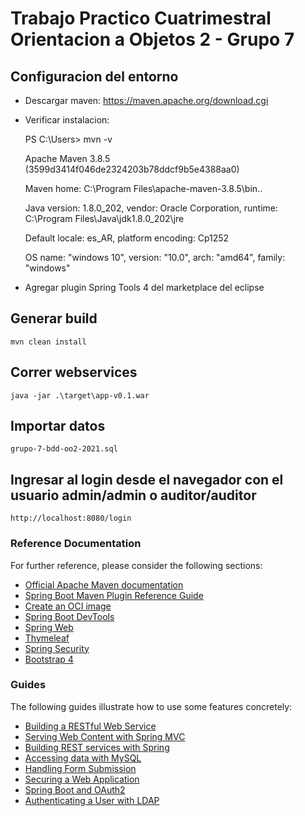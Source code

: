 # Trabajo Practico Cuatrimestral Orientacion a Objetos 2 - Grupo 7

## Configuracion del entorno

- Descargar maven: https://maven.apache.org/download.cgi

- Verificar instalacion:

    PS C:\Users\> mvn -v
    
    Apache Maven 3.8.5 (3599d3414f046de2324203b78ddcf9b5e4388aa0)
    
    Maven home:  C:\Program Files\apache-maven-3.8.5\bin\..
    
    Java version: 1.8.0_202, vendor: Oracle Corporation,  runtime: C:\Program Files\Java\jdk1.8.0_202\jre
    
    Default locale: es_AR, platform encoding: Cp1252
    
    OS name: "windows 10", version: "10.0", arch: "amd64", family: "windows"

- Agregar plugin Spring Tools 4 del marketplace del eclipse

## Generar build 

    mvn clean install
    
## Correr webservices  

    java -jar .\target\app-v0.1.war


## Importar datos  

    grupo-7-bdd-oo2-2021.sql

## Ingresar al login desde el navegador con el usuario admin/admin o auditor/auditor  

    http://localhost:8080/login


### Reference Documentation
For further reference, please consider the following sections:

* [Official Apache Maven documentation](https://maven.apache.org/guides/index.html)
* [Spring Boot Maven Plugin Reference Guide](https://docs.spring.io/spring-boot/docs/2.4.5/maven-plugin/reference/html/)
* [Create an OCI image](https://docs.spring.io/spring-boot/docs/2.4.5/maven-plugin/reference/html/#build-image)
* [Spring Boot DevTools](https://docs.spring.io/spring-boot/docs/2.4.5/reference/htmlsingle/#using-boot-devtools)
* [Spring Web](https://docs.spring.io/spring-boot/docs/2.4.5/reference/htmlsingle/#boot-features-developing-web-applications)
* [Thymeleaf](https://docs.spring.io/spring-boot/docs/2.4.5/reference/htmlsingle/#boot-features-spring-mvc-template-engines)
* [Spring Security](https://docs.spring.io/spring-boot/docs/2.4.5/reference/htmlsingle/#boot-features-security)
* [Bootstrap 4](https://getbootstrap.com/docs/4.6/getting-started/introduction/)

### Guides
The following guides illustrate how to use some features concretely:

* [Building a RESTful Web Service](https://spring.io/guides/gs/rest-service/)
* [Serving Web Content with Spring MVC](https://spring.io/guides/gs/serving-web-content/)
* [Building REST services with Spring](https://spring.io/guides/tutorials/bookmarks/)
* [Accessing data with MySQL](https://spring.io/guides/gs/accessing-data-mysql/)
* [Handling Form Submission](https://spring.io/guides/gs/handling-form-submission/)
* [Securing a Web Application](https://spring.io/guides/gs/securing-web/)
* [Spring Boot and OAuth2](https://spring.io/guides/tutorials/spring-boot-oauth2/)
* [Authenticating a User with LDAP](https://spring.io/guides/gs/authenticating-ldap/)
